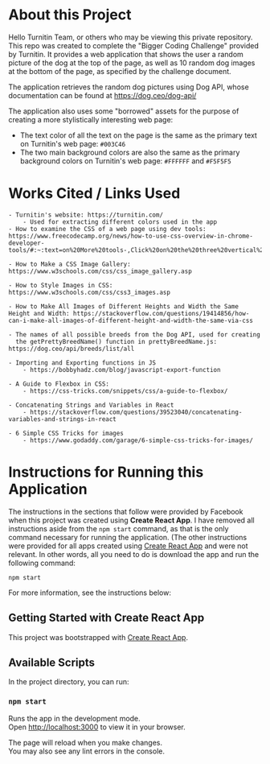 # About this Project

Hello Turnitin Team, or others who may be viewing this private repository. This repo was created to complete the "Bigger Coding Challenge" provided by Turnitin. It provides a web application that shows the user a random picture of the dog at the top of the page, as well as 10 random dog images at the bottom of the page, as specified by the challenge document.

The application retrieves the random dog pictures using Dog API, whose documentation can be found at https://dog.ceo/dog-api/

The application also uses some "borrowed" assets for the purpose of creating a more stylistically interesting web page:
- The text color of all the text on the page is the same as the primary text on Turnitin's web page: `#003C46` 
- The two main background colors are also the same as the primary background colors on Turnitin's web page: `#FFFFFF` and `#F5F5F5`

# Works Cited / Links Used
    - Turnitin's website: https://turnitin.com/
        - Used for extracting different colors used in the app
    - How to examine the CSS of a web page using dev tools: https://www.freecodecamp.org/news/how-to-use-css-overview-in-chrome-developer-tools/#:~:text=on%20More%20tools-,Click%20on%20the%20three%20vertical%20dots%20located%20on%20the%20top,select%20the%20CSS%20overview%20feature.

    - How to Make a CSS Image Gallery: https://www.w3schools.com/css/css_image_gallery.asp

    - How to Style Images in CSS: https://www.w3schools.com/css/css3_images.asp

    - How to Make All Images of Different Heights and Width the Same Height and Width: https://stackoverflow.com/questions/19414856/how-can-i-make-all-images-of-different-height-and-width-the-same-via-css

    - The names of all possible breeds from the Dog API, used for creating
      the getPrettyBreedName() function in prettyBreedName.js: https://dog.ceo/api/breeds/list/all

    - Importing and Exporting functions in JS
        - https://bobbyhadz.com/blog/javascript-export-function

    - A Guide to Flexbox in CSS:
        - https://css-tricks.com/snippets/css/a-guide-to-flexbox/

    - Concatenating Strings and Variables in React
        - https://stackoverflow.com/questions/39523040/concatenating-variables-and-strings-in-react

    - 6 Simple CSS Tricks for images
        - https://www.godaddy.com/garage/6-simple-css-tricks-for-images/

# Instructions for Running this Application 

The instructions in the sections that follow were provided by Facebook when this project was created using **Create React App**. I have removed all instructions aside from the `npm start` command, as that is the only command necessary for running the application. (The other instructions were provided for all apps created using [Create React App](https://github.com/facebook/create-react-app) and were not relevant. In other words, all you need to do is download the app and run the following command:

`npm start`

For more information, see the instructions below:

## Getting Started with Create React App

This project was bootstrapped with [Create React App](https://github.com/facebook/create-react-app).

## Available Scripts

In the project directory, you can run:

### `npm start`

Runs the app in the development mode.\
Open [http://localhost:3000](http://localhost:3000) to view it in your browser.

The page will reload when you make changes.\
You may also see any lint errors in the console.